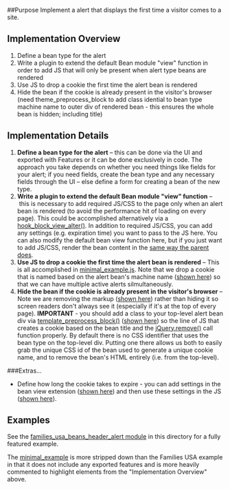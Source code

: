 ##Purpose
Implement a alert that displays the first time a visitor comes to a site.

## Implementation Overview

1. Define a bean type for the alert
2. Write a plugin to extend the default Bean module "view" function in order to add JS that will only be present when alert type beans are rendered
4. Use JS to drop a cookie the first time the alert bean is rendered
5. Hide the bean if the cookie is already present in the visitor's browser (need theme\_preprocess\_block to add class idential to bean type machine name to outer div of rendered bean - this ensures the whole bean is hidden; including title)

## Implementation Details
1. **Define a bean type for the alert** – this can be done via the UI and exported with Features or it can be done exclusively in code. The approach you take depends on whether you need things like fields for your alert; if you need fields, create the bean type and any necessary fields through the UI – else define a form for creating a bean of the new type.
2. **Write a plugin to extend the default Bean module "view" function** – this is necessary to add required JS/CSS to the page only when an alert bean is rendered (to avoid the performance hit of loading on every page). This could be accomplished alternatively via a [hook\_block\_view\_alter()](https://api.drupal.org/api/drupal/modules!block!block.api.php/function/hook_block_view_alter/7). In addition to required JS/CSS, you can add any settings (e.g. expiration time) you want to pass to the JS here. You can also modify the default bean view function here, but if you just want to add JS/CSS, render the bean content in the [same way the parent does](minimal_example/plugins/bean/minimal_example.inc#L15).
4. **Use JS to drop a cookie the first time the alert bean is rendered** – This is all accomplished in [minimal_example.js](foobar). Note that we drop a cookie that is named based on the alert bean's machine name ([shown here](foobar)) so that we can have multiple active alerts silmultaneously.
5. **Hide the bean if the cookie is already present in the visitor's browser** – Note we are removing the markup ([shown here](foobar)) rather than hiding it so screen readers don't always see it (especially if it's at the top of every page). **IMPORTANT** - you should add a class to your top-level alert bean div via [template\_preprocess\_block()](https://api.drupal.org/api/drupal/modules!block!block.module/function/template_preprocess_block/7) ([shown here](foobar)) so the line of JS that creates a cookie based on the bean title and the [jQuery.remove()](http://api.jquery.com/remove/) call function properly. By default there is no CSS identifier that uses the bean type on the top-level div. Putting one there allows us both to easily grab the unique CSS id of the bean used to generate a unique cookie name, and to remove the bean's HTML entirely (i.e. from the top-level).

###Extras...

* Define how long the cookie takes to expire - you can add settings in the bean view extension ([shown here](foobar)) and then use these settings in the JS ([shown here](foobar)).

## Examples
See the [families\_usa\_beans\_header\_alert module](families_usa_beans_header_alert) in this directory for a fully featured example.

The [minimal\_example](minimal_example) is more stripped down than the Families USA example in that it does not include any exported features and is more heavily commented to highlight elements from the "Implementation Overview" above.